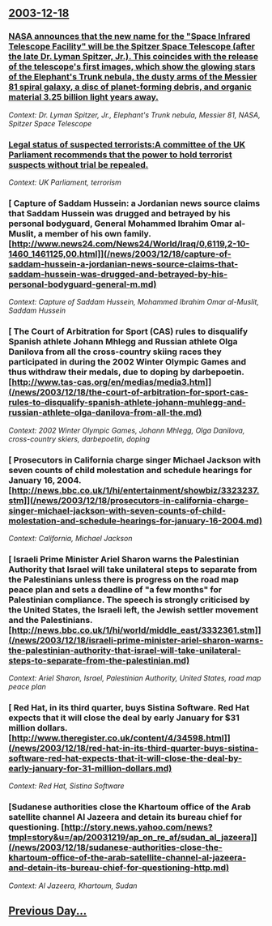 ## [2003-12-18](/news/2003/12/18/index.md)

### [NASA announces that the new name for the "Space Infrared Telescope Facility" will be the Spitzer Space Telescope (after the late Dr. Lyman Spitzer, Jr.). This coincides with the release of the telescope's first images, which show the glowing stars of the Elephant's Trunk nebula, the dusty arms of the Messier 81 spiral galaxy, a disc of planet-forming debris, and organic material 3.25 billion light years away. ](/news/2003/12/18/nasa-announces-that-the-new-name-for-the-space-infrared-telescope-facility-will-be-the-spitzer-space-telescope-after-the-late-dr-lyman-s.md)
_Context: Dr. Lyman Spitzer, Jr., Elephant's Trunk nebula, Messier 81, NASA, Spitzer Space Telescope_

### [Legal status of suspected terrorists:A committee of the UK Parliament recommends that the power to hold terrorist suspects without trial be repealed. ](/news/2003/12/18/legal-status-of-suspected-terrorists-pa-committee-of-the-uk-parliament-recommends-that-the-power-to-hold-terrorist-suspects-without-trial-be.md)
_Context: UK Parliament, terrorism_

### [ Capture of Saddam Hussein: a Jordanian news source claims that Saddam Hussein was drugged and betrayed by his personal bodyguard, General Mohammed Ibrahim Omar al-Muslit, a member of his own family. [http://www.news24.com/News24/World/Iraq/0,6119,2-10-1460_1461125,00.html]](/news/2003/12/18/capture-of-saddam-hussein-a-jordanian-news-source-claims-that-saddam-hussein-was-drugged-and-betrayed-by-his-personal-bodyguard-general-m.md)
_Context: Capture of Saddam Hussein, Mohammed Ibrahim Omar al-Muslit, Saddam Hussein_

### [ The Court of Arbitration for Sport (CAS) rules to disqualify Spanish athlete Johann Mhlegg and Russian athlete Olga Danilova from all the cross-country skiing races they participated in during the 2002 Winter Olympic Games and thus withdraw their medals, due to doping by darbepoetin. [http://www.tas-cas.org/en/medias/media3.htm]](/news/2003/12/18/the-court-of-arbitration-for-sport-cas-rules-to-disqualify-spanish-athlete-johann-muhlegg-and-russian-athlete-olga-danilova-from-all-the.md)
_Context: 2002 Winter Olympic Games, Johann Mhlegg, Olga Danilova, cross-country skiers, darbepoetin, doping_

### [ Prosecutors in California charge singer Michael Jackson with seven counts of child molestation and schedule hearings for January 16, 2004. [http://news.bbc.co.uk/1/hi/entertainment/showbiz/3323237.stm]](/news/2003/12/18/prosecutors-in-california-charge-singer-michael-jackson-with-seven-counts-of-child-molestation-and-schedule-hearings-for-january-16-2004.md)
_Context: California, Michael Jackson_

### [ Israeli Prime Minister Ariel Sharon warns the Palestinian Authority that Israel will take unilateral steps to separate from the Palestinians unless there is progress on the road map peace plan and sets a deadline of "a few months" for Palestinian compliance. The speech is strongly criticised by the United States, the Israeli left, the Jewish settler movement and the Palestinians. [http://news.bbc.co.uk/1/hi/world/middle_east/3332361.stm]](/news/2003/12/18/israeli-prime-minister-ariel-sharon-warns-the-palestinian-authority-that-israel-will-take-unilateral-steps-to-separate-from-the-palestinian.md)
_Context: Ariel Sharon, Israel, Palestinian Authority, United States, road map peace plan_

### [ Red Hat, in its third quarter, buys Sistina Software. Red Hat expects that it will close the deal by early January for $31 million dollars. [http://www.theregister.co.uk/content/4/34598.html]](/news/2003/12/18/red-hat-in-its-third-quarter-buys-sistina-software-red-hat-expects-that-it-will-close-the-deal-by-early-january-for-31-million-dollars.md)
_Context: Red Hat, Sistina Software_

### [Sudanese authorities close the Khartoum office of the Arab satellite channel Al Jazeera and detain its bureau chief for questioning. [http://story.news.yahoo.com/news?tmpl=story&u=/ap/20031219/ap_on_re_af/sudan_al_jazeera]](/news/2003/12/18/sudanese-authorities-close-the-khartoum-office-of-the-arab-satellite-channel-al-jazeera-and-detain-its-bureau-chief-for-questioning-http.md)
_Context: Al Jazeera, Khartoum, Sudan_

## [Previous Day...](/news/2003/12/17/index.md)

